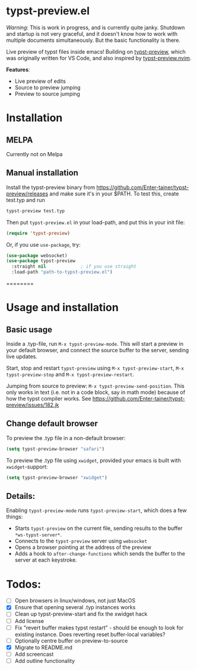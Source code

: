 typst-preview.el
==========

*Warning*: This is work in progress, and is currently quite
janky. Shutdown and startup is not very graceful, and it doesn\'t know
how to work with multiple documents simultaneously. But the basic
functionality is there.

Live preview of typst files inside emacs! Building on
[typst-preview](https://github.com/Enter-tainer/typst-preview), which
was originally written for VS Code, and also inspired by
[typst-preview.nvim](https://github.com/chomosuke/typst-preview.nvim).

**Features**:

-   Live preview of edits
-   Source to preview jumping
-   Preview to source jumping

# Installation

## MELPA

Currently not on Melpa

## Manual installation

Install the typst-preview binary from
<https://github.com/Enter-tainer/typst-preview/releases> and make sure
it\'s in your \$PATH. To test this, create test.typ and run

```sh
typst-preview test.typ
```

Then put `typst-preview.el` in your load-path, and put this in your init
file:

```el
(require 'typst-preview)
```

Or, if you use `use-package`, try:

```el
(use-package websocket)
(use-package typst-preview
  :straight nil             ; if you use straight
  :load-path "path-to-typst-preview.el")
```


========
# Usage and installation

## Basic usage

Inside a .typ-file, run `M-x typst-preview-mode`. This will start a
preview in your default browser, and connect the source buffer to the
server, sending live updates.

Start, stop and restart `typst-preview` using `M-x typst-preview-start`,
`M-x typst-preview-stop` and `M-x typst-preview-restart`.

Jumping from source to preview: `M-x typst-preview-send-position`. This
only works in text (i.e. not in a code block, say in math mode) because
of how the typst compiler works. See
<https://github.com/Enter-tainer/typst-preview/issues/182.jk>

## Change default browser

To preview the .typ file in a non-default browser:

```el
(setq typst-preview-browser "safari")
```

To preview the .typ file using `xwidget`, provided your emacs is built
with `xwidget`-support:

```el
(setq typst-preview-browser "xwidget")
```

## Details:

Enabling `typst-preview-mode` runs `typst-preview-start`, which does a
few things:

-   Starts `typst-preview` on the current file, sending results to the
    buffer `*ws-typst-server*`.
-   Connects to the `typst-preview` server using `websocket`
-   Opens a browser pointing at the address of the preview
-   Adds a hook to `after-change-functions` which sends the buffer to
    the server at each keystroke.

# Todos:

-   [ ] Open browsers in linux/windows, not just MacOS
-   [x] Ensure that opening several .typ instances works
-   [ ] Clean up typst-preview-start and fix the xwidget hack
-   [ ] Add license
-   [ ] Fix \"revert buffer makes typst restart\" - should be enough to
    look for existing instance. Does reverting reset buffer-local
    variables?
-   [ ] Optionally centre buffer on preview-to-source
-   [x] Migrate to README.md
-   [ ] Add screencast
-   [ ] Add outline functionality
